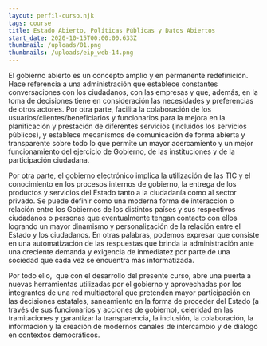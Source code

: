 ```yaml
---
layout: perfil-curso.njk
tags: course
title: Estado Abierto, Políticas Públicas y Datos Abiertos
start_date: 2020-10-15T00:00:00.633Z
thumbnail: /uploads/01.png
thumbnails: /uploads/eip_web-14.png
---
```

El gobierno abierto es un concepto amplio y en permanente redefinición. Hace referencia a una administración que establece constantes conversaciones con los ciudadanos, con las empresas y que, además, en la toma de decisiones tiene en consideración las necesidades y preferencias de otros actores. Por otra parte, facilita la colaboración de los usuarios/clientes/beneficiarios y funcionarios para la mejora en la planificación y prestación de diferentes servicios (incluidos los servicios públicos), y establece mecanismos de comunicación de forma abierta y transparente sobre todo lo que permite un mayor acercamiento y un mejor funcionamiento del ejercicio de Gobierno, de las instituciones y de la participación ciudadana.

Por otra parte, el gobierno electrónico implica la utilización de las TIC y el conocimiento en los procesos internos de gobierno, la entrega de los productos y servicios del Estado tanto a la ciudadanía como al sector privado. Se puede definir como una moderna forma de interacción o relación entre los Gobiernos de los distintos países y sus respectivos ciudadanos o personas que eventualmente tengan contacto con ellos logrando un mayor dinamismo y personalización de la relación entre el Estado y los ciudadanos. En otras palabras, podemos expresar que consiste en una automatización de las respuestas que brinda la administración ante una creciente demanda y exigencia de inmediatez por parte de una sociedad que cada vez se encuentra más informatizada.

Por todo ello,  que con el desarrollo del presente curso, abre una puerta a nuevas herramientas utilizadas por el gobierno y aprovechadas por los integrantes de una red multiactoral que pretenden mayor participación en las decisiones estatales, saneamiento en la forma de proceder del Estado (a través de sus funcionarios y acciones de gobierno), celeridad en las tramitaciones y garantizar la transparencia, la inclusión, la colaboración, la información y la creación de modernos canales de intercambio y de diálogo en contextos democráticos.